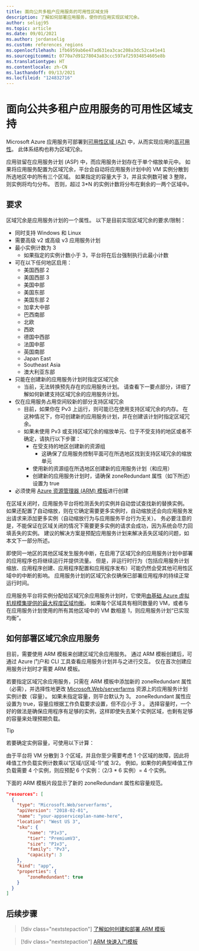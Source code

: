 ```yaml
---
title: 面向公共多租户应用服务的可用性区域支持
description: 了解如何部署应用服务，使你的应用实现区域冗余。
author: seligj95
ms.topic: article
ms.date: 09/01/2021
ms.author: jordanselig
ms.custom: references_regions
ms.openlocfilehash: 1fb6959ab6e47ad631ea3cac208a3dc52ca41e41
ms.sourcegitcommit: 0770a7d91278043a83ccc597af25934854605e8b
ms.translationtype: HT
ms.contentlocale: zh-CN
ms.lasthandoff: 09/13/2021
ms.locfileid: "124832716"
---
```

# <a name="availability-zone-support-for-public-multi-tenant-app-service"></a>面向公共多租户应用服务的可用性区域支持

Microsoft Azure 应用服务可部署到[可用性区域 (AZ)](../availability-zones/az-overview.md) 中，从而实现应用的[高可用性](https://en.wikipedia.org/wiki/High_availability)。 此体系结构也称为区域冗余。

应用驻留在应用服务计划 (ASP) 中，而应用服务计划存在于单个缩放单元中。 如果将应用服务配置为区域冗余，平台会自动将应用服务计划中的 VM 实例分散到所选地区中的所有三个区域。 如果指定的容量大于 3，并且实例数可被 3 整除，则实例将均匀分布。 否则，超过 3*N 的实例计数将分布在剩余的一两个区域中。

## <a name="requirements"></a>要求

区域冗余是应用服务计划的一个属性。 以下是目前实现区域冗余的要求/限制：

- 同时支持 Windows 和 Linux
- 需要高级 v2 或高级 v3 应用服务计划 
- 最小实例计数为 3
  - 如果指定的实例计数小于 3，平台将在后台强制执行此最小计数
- 可在以下任何地区启用：
  - 美国西部 2
  - 美国西部 3
  - 美国中部
  - 美国东部
  - 美国东部 2
  - 加拿大中部
  - 巴西南部
  - 北欧
  - 西欧
  - 德国中西部
  - 法国中部
  - 英国南部
  - Japan East
  - Southeast Asia
  - 澳大利亚东部
- 只能在创建新的应用服务计划时指定区域冗余
  - 当前，无法转换预先存在的应用服务计划。 请查看下一要点部分，详细了解如何新建支持区域冗余的应用服务计划。
- 仅在应用服务占用空间较新的部分支持区域冗余
  - 目前，如果你在 Pv3 上运行，则可能已在使用支持区域冗余的内存。 在这种情况下，你可创建新的应用服务计划，并在创建该计划时指定区域冗余。
  - 如果未使用 Pv3 或支持区域冗余的缩放单元、位于不受支持的地区或者不确定，请执行以下步骤：
    - 在受支持的地区创建新的资源组
        - 这确保了应用服务控制平面可在所选地区找到支持区域冗余的缩放单元
    - 使用新的资源组在所选地区创建新的应用服务计划（和应用）
    - 创建新的应用服务计划时，请确保 zoneRedundant 属性（如下所述）设置为 true
- 必须使用 [Azure 资源管理器 (ARM) 模板](../azure-resource-manager/templates/overview.md)进行创建

在区域关闭时，应用服务平台将检测丢失的实例并自动尝试查找新的替换实例。 如果还配置了自动缩放，则在它确定需要更多实例时，自动缩放还会向应用服务发出请求来添加更多实例（自动缩放行为与应用服务平台行为无关）。 务必要注意的是，不能保证在区域关闭的情况下需要更多实例的请求会成功，因为系统会尽力回填丢失的实例。 建议的解决方案是预配应用服务计划来解决丢失区域的问题，如本文下一部分所述。

即使同一地区的其他区域发生服务中断，在启用了区域冗余的应用服务计划中部署的应用程序也将继续运行并提供流量。 但是，非运行时行为（包括应用服务计划缩放、应用程序创建、应用程序配置和应用程序发布）可能仍然会受其他可用性区域中的中断的影响。 应用服务计划的区域冗余仅确保已部署应用程序的持续正常运行时间。

应用服务平台将实例分配给区域冗余应用服务计划时，它使用[由基础 Azure 虚拟机规模集提供的最大程度区域均衡](../virtual-machine-scale-sets/virtual-machine-scale-sets-use-availability-zones.md#zone-balancing)。 如果每个区域具有相同数量的 VM，或者与在应用服务计划使用的所有其他区域中的 VM 数相差 1，则应用服务计划“已实现均衡”。

## <a name="how-to-deploy-a-zone-redundant-app-service"></a>如何部署区域冗余应用服务

目前，需要使用 ARM 模板来创建区域冗余应用服务。 通过 ARM 模板创建后，可通过 Azure 门户和 CLI 工具查看应用服务计划并与之进行交互。 仅在首次创建应用服务计划时才需要 ARM 模板。

若要指定区域冗余应用服务，只需在 ARM 模板中添加新的 zoneRedundant 属性（必需），并选择性地更改 [Microsoft.Web/serverfarms](/azure/templates/microsoft.web/serverfarms?tabs=json) 资源上的应用服务计划实例计数（容量）。 如果未指定容量，则平台默认为 3。 zoneRedundant 属性应设置为 true，容量应根据工作负载要求设置，但不应小于 3 。 选择容量时，一个好的做法是确保应用程序有足够的实例，这样即使失去某个实例区域，也剩有足够的容量来处理预期负载。

> [!TIP]
> 若要确定实例容量，可使用以下计算：
>
> 由于平台将 VM 分散到 3 个区域，并且你至少需要考虑 1 个区域的故障，因此将峰值工作负载实例计数乘以“区域/(区域-1)”或 3/2。 例如，如果你的典型峰值工作负载需要 4 个实例，则应预配 6 个实例：（2/3 * 6 实例）= 4 个实例。
>

下面的 ARM 模板片段显示了新的 zoneRedundant 属性和容量规范。

```json
"resources": [
  {
    "type": "Microsoft.Web/serverfarms",
    "apiVersion": "2018-02-01",
    "name": "your-appserviceplan-name-here",
    "location": "West US 3",
    "sku": {
        "name": "P1v3",
        "tier": "PremiumV3",
        "size": "P1v3",
        "family": "Pv3",
        "capacity": 3
    },
    "kind": "app",
    "properties": {
        "zoneRedundant": true
    }
  }
]
```

## <a name="next-steps"></a>后续步骤

> [!div class="nextstepaction"]
> [了解如何创建和部署 ARM 模板](../azure-resource-manager/templates/quickstart-create-templates-use-visual-studio-code.md)

> [!div class="nextstepaction"]
> [ARM 快速入门模板](https://azure.microsoft.com/resources/templates/)